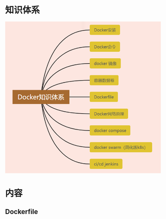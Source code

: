 # 知识体系

![image-20240513162847100](docker.assets/image-20240513162847100.png)

# 内容

## Dockerfile



